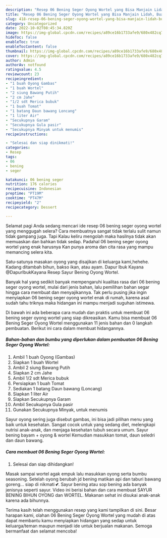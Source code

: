 ```yaml
---
description: "Resep 06 Bening Seger Oyong Wortel yang Bisa Manjain Lidah, Buat Buka Puasa Bikin Ngiler"
title: "Resep 06 Bening Seger Oyong Wortel yang Bisa Manjain Lidah, Buat Buka Puasa Bikin Ngiler"
slug: 418-resep-06-bening-seger-oyong-wortel-yang-bisa-manjain-lidah-buat-buka-puasa-bikin-ngiler
category: Uncategorized
date: 2022-10-02T08:45:34.820Z
image: https://img-global.cpcdn.com/recipes/a89ce16b1733afe9/680x482cq70/06-bening-seger-oyong-wortel-foto-resep-utama.jpg
hideToc: false
enableToc: true
enableTocContent: false
thumbnail: https://img-global.cpcdn.com/recipes/a89ce16b1733afe9/680x482cq70/06-bening-seger-oyong-wortel-foto-resep-utama.jpg
cover: https://img-global.cpcdn.com/recipes/a89ce16b1733afe9/680x482cq70/06-bening-seger-oyong-wortel-foto-resep-utama.jpg
author: Admin
authorAv: notfound
ratingvalue: 4.5
reviewcount: 23
recipeingredient:
- "1 buah Oyong Gambas"
- "1 buah Wortel"
- "2 siung Bawang Putih"
- "2 cm Jahe"
- "1/2 sdt Merica bubuk"
- "1 buah Tomat"
- "1 batang Daun bawang Loncang"
- "1 liter Air"
- "Secukupnya Garam"
- "Secukupnya Gula pasir"
- "Secukupnya Minyak untuk menumis"
recipeinstructions:

- "Selesai dan siap dinikmati!"
categories:
- Resep
tags:
- 06
- bening
- seger

katakunci: 06 bening seger 
nutrition: 176 calories
recipecuisine: Indonesian
preptime: "PT19M"
cooktime: "PT47M"
recipeyield: "2"
recipecategory: Dessert

---
```



Selamat pagi Anda sedang mencari ide resep 06 bening seger oyong wortel yang menggugah selera? Cara membuatnya sangat tidak terlalu sulit namun tidak gampang juga. Tapi Kalau keliru mengolah maka hasilnya tidak akan memuaskan dan bahkan tidak sedap. Padahal 06 bening seger oyong wortel yang enak harusnya Kan punya aroma dan cita rasa yang mampu memancing selera kita.


Satu-satunya masakan oyong yang disajikan di keluarga kami,hehehe. Kadang ditambah bihun, bakso ikan, atau ayam. Dapur Ibuk Kayana @DapurIbukKayana Resep Sayur Bening Oyong Wortel.

Banyak hal yang sedikit banyak mempengaruhi kualitas rasa dari 06 bening seger oyong wortel, mulai dari jenis bahan, lalu pemilihan bahan segar hingga cara membuat dan menyajikannya. Tak perlu pusing jika ingin menyiapkan 06 bening seger oyong wortel enak di rumah, karena asal sudah tahu triknya maka hidangan ini mampu menjadi suguhan istimewa.


Di bawah ini ada beberapa cara mudah dan praktis untuk membuat 06 bening seger oyong wortel yang siap dikreasikan. Kamu bisa membuat 06 Bening Seger Oyong Wortel menggunakan 11 jenis bahan dan 0 langkah pembuatan. Berikut ini cara dalam membuat hidangannya.

<!--inarticleads1-->

##### Bahan-bahan dan bumbu yang diperlukan dalam pembuatan 06 Bening Seger Oyong Wortel:

1. Ambil 1 buah Oyong (Gambas)
1. Siapkan 1 buah Wortel
1. Ambil 2 siung Bawang Putih
1. Siapkan 2 cm Jahe
1. Ambil 1/2 sdt Merica bubuk
1. Persiapkan 1 buah Tomat
1. Sediakan 1 batang Daun bawang (Loncang)
1. Siapkan 1 liter Air
1. Siapkan Secukupnya Garam
1. Ambil Secukupnya Gula pasir
1. Gunakan Secukupnya Minyak, untuk menumis


Sayur oyong sering juga disebut gambas, ini bisa jadi pilihan menu yang baik untuk kesehatan. Sangat cocok untuk yang sedang diet, melengkapi nutrisi anak-anak, dan menjaga kesehatan tubuh secara umum. Sayur bening bayam + oyong &amp; wortel Kemudian masukkan tomat, daun seledri dan daun bawang. 

<!--inarticleads2-->

##### Cara membuat 06 Bening Seger Oyong Wortel:


1. Selesai dan siap dihidangkan!

Masak sampai wortel agak empuk lalu masukkan oyong serta bumbu seasoning. Setelah oyong berubah jd bening matikan api dan taburi bawang goreng… siap di nikmati 💕. Sayur bening atau sop bening ada banyak jenisnya seperti sayur. Video ini berisi bahan dan cara membuat SAYUR BENING BIHUN OYONG dan WORTEL. Makanan sehat ini disukai anak-anak karena ada bihunnya. 

Terima kasih telah menggunakan resep yang kami tampilkan di sini. Besar harapan kami, olahan 06 Bening Seger Oyong Wortel yang mudah di atas dapat membantu kamu menyiapkan hidangan yang sedap untuk keluarga/teman maupun menjadi ide untuk berjualan makanan. Semoga bermanfaat dan selamat mencoba!
